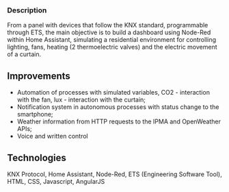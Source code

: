 ### Description
From a panel with devices that follow the KNX standard, programmable through ETS, the main objective is to build a dashboard using Node-Red within Home Assistant, simulating a residential environment
for controlling lighting, fans, heating (2 thermoelectric valves) and the electric movement of a curtain.

## Improvements

- Automation of processes with simulated variables, CO2 - interaction with the fan, lux - interaction with the curtain;
- Notification system in autonomous processes with status change to the smartphone;
- Weather information from HTTP requests to the IPMA and OpenWeather APIs;
- Voice and written control

## Technologies
KNX Protocol, Home Assistant, Node-Red, ETS (Engineering Software Tool), HTML, CSS, Javascript, AngularJS
